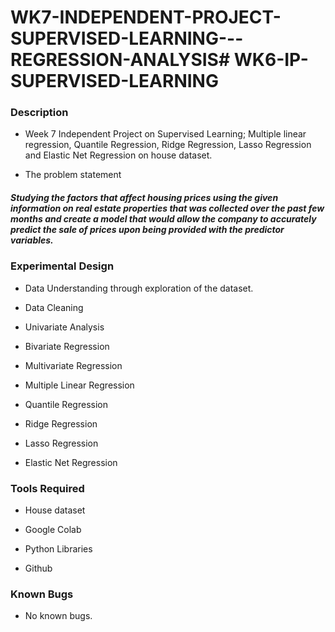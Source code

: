 # WK7-INDEPENDENT-PROJECT-SUPERVISED-LEARNING---REGRESSION-ANALYSIS# WK6-IP-SUPERVISED-LEARNING

### Description

- Week 7 Independent Project on Supervised Learning; Multiple linear regression, Quantile Regression, Ridge Regression, Lasso Regression and Elastic Net Regression on house dataset.

- The problem statement

##### Studying the factors that affect housing prices using the given information on real estate properties that was collected over the past few months and create a model that would allow the company to accurately predict the sale of prices upon being provided with the predictor variables.





### Experimental Design

- Data Understanding through exploration of the dataset.

- Data Cleaning

- Univariate Analysis

- Bivariate Regression

- Multivariate Regression

- Multiple Linear Regression

- Quantile Regression

- Ridge Regression

- Lasso Regression

- Elastic Net Regression

### Tools Required

- House dataset 

- Google Colab

- Python Libraries

- Github

### Known Bugs

- No known bugs.
